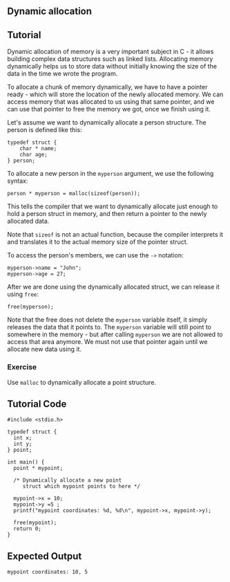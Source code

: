 Dynamic allocation
------------------

Tutorial
--------

Dynamic allocation of memory is a very important subject in C - it allows building complex data structures such as linked lists. Allocating memory dynamically helps us to store data without initially knowing the size of the data in the time we wrote the program.

To allocate a chunk of memory dynamically, we have to have a pointer ready - which will store the location of the newly allocated memory. We can access memory that was allocated to us using that same pointer, and we can use that pointer to free the memory we got, once we finish using it.

Let's assume we want to dynamically allocate a person structure. The person is defined like this:

    typedef struct {
        char * name;
        char age;
    } person;

To allocate a new person in the `myperson` argument, we use the following syntax:

    person * myperson = malloc(sizeof(person));

This tells the compiler that we want to dynamically allocate just enough to hold a person struct in memory, and then return a pointer to the newly allocated data.

Note that `sizeof` is not an actual function, because the compiler interprets it and translates it to the actual memory size of the pointer struct.

To access the person's members, we can use the `->` notation:

    myperson->name = "John";
    myperson->age = 27;

After we are done using the dynamically allocated struct, we can release it using `free`:

    free(myperson);

Note that the free does not delete the `myperson` variable itself, it simply releases the data that it points to. The `myperson` variable will still point to somewhere in the memory - but after calling `myperson` we are not allowed to access that area anymore. We must not use that pointer again until we allocate new data using it.

### Exercise

Use `malloc` to dynamically allocate a point structure.

Tutorial Code
-------------

	#include <stdio.h>

	typedef struct {
	  int x;
	  int y;
	} point;

	int main() {
	  point * mypoint;

	  /* Dynamically allocate a new point
	     struct which mypoint points to here */

	  mypoint->x = 10;
	  mypoint->y =5 ;
	  printf("mypoint coordinates: %d, %d\n", mypoint->x, mypoint->y);

	  free(mypoint);
	  return 0;
	}

Expected Output
---------------
	mypoint coordinates: 10, 5